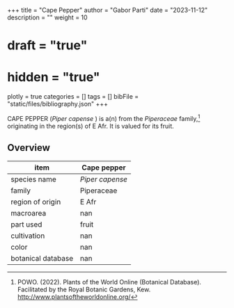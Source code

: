 +++
title = "Cape Pepper"
author = "Gabor Parti"
date = "2023-11-12"
description = ""
weight = 10
# draft = "true"
# hidden = "true"
plotly = true
categories = []
tags = []
bibFile = "static/files/bibliography.json"
+++

CAPE PEPPER (*Piper capense* ) is a(n)   from the *Piperaceae* family,[^powo] originating in the region(s) of E Afr. It is valued for its fruit.

[^powo]: POWO. (2022). Plants of the World Online (Botanical Database). Facilitated by the Royal Botanic Gardens, Kew. http://www.plantsoftheworldonline.org/

## Overview

|       item       |   Cape pepper  |
|------------------|----------------|
|   species name   |*Piper capense* |
|      family      |   Piperaceae   |
| region of origin |      E Afr     |
|     macroarea    |       nan      |
|     part used    |      fruit     |
|    cultivation   |       nan      |
|       color      |       nan      |
|botanical database|       nan      |





